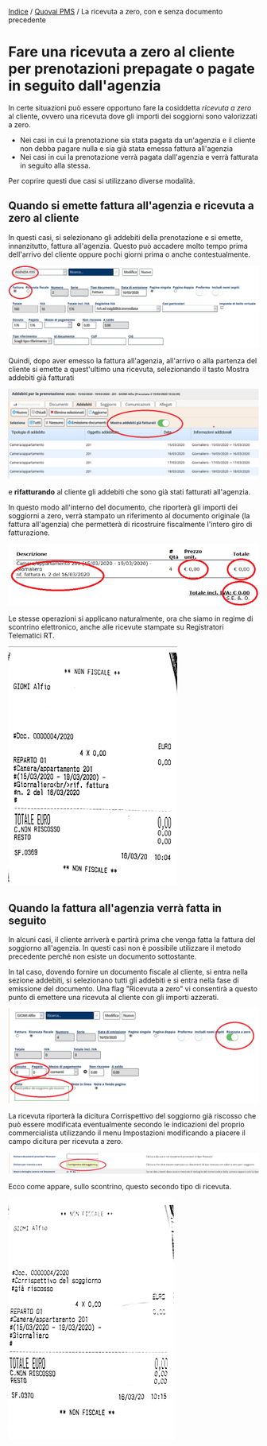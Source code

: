 [Indice](index.md) / [Quovai PMS](quovai-pms-it.md) / La ricevuta a zero, con e senza documento precedente

# Fare una ricevuta a zero al cliente per prenotazioni prepagate o pagate in seguito dall'agenzia

In certe situazioni può essere opportuno fare la cosiddetta *ricevuta a zero* al cliente, ovvero una ricevuta dove gli importi dei soggiorni sono valorizzati a zero.

- Nei casi in cui la prenotazione sia stata pagata da un'agenzia e il cliente non debba pagare nulla e sia già stata emessa fattura all'agenzia
- Nei casi in cui la prenotazione verrà pagata dall'agenzia e verrà fatturata in seguito alla stessa.

Per coprire questi due casi si utilizzano diverse modalità.

## Quando si emette fattura all'agenzia e ricevuta a zero al cliente

In questi casi, si selezionano gli addebiti della prenotazione e si emette, innanzitutto, fattura all'agenzia. Questo può accadere molto tempo prima dell'arrivo del cliente oppure pochi giorni prima o anche contestualmente. 

![image-20200316095949550](images/image-20200316095949550.png)

Quindi, dopo aver emesso la fattura all'agenzia, all'arrivo o alla partenza del cliente si emette a quest'ultimo una ricevuta, selezionando il tasto Mostra addebiti già fatturati

![image-20200316100042495](images/image-20200316100042495.png)

e **rifatturando** al cliente gli addebiti che sono già stati fatturati all'agenzia. 

In questo modo all'interno del documento, che riporterà gli importi dei soggiorni a zero, verrà stampato un riferimento al documento originale (la fattura all'agenzia) che permetterà di ricostruire fiscalmente l'intero giro di fatturazione.

![image-20200316100135930](images/image-20200316100135930.png)

Le stesse operazioni si applicano naturalmente, ora che siamo in regime di scontrino elettronico, anche alle ricevute stampate su Registratori Telematici RT.

![image-20200316101436510](images/image-20200316101436510.png)

## Quando la fattura all'agenzia verrà fatta in seguito

In alcuni casi, il cliente arriverà e partirà prima che venga fatta la fattura del soggiorno all'agenzia. In questi casi non è possibile utilizzare il metodo precedente perché non esiste un documento sottostante.

In tal caso, dovendo fornire un documento fiscale al cliente, si entra nella sezione addebiti, si selezionano tutti gli addebiti e si entra nella fase di emissione del documento. Una flag "Ricevuta a zero" vi consentirà a questo punto di emettere una ricevuta al cliente con gli importi azzerati.

![image-20200316100936411](images/image-20200316100936411.png)

La ricevuta riporterà la dicitura Corrispettivo del soggiorno già riscosso che può essere modificata eventualmente secondo le indicazioni del proprio commercialista utilizzando il menu Impostazioni modificando a piacere il campo dicitura per ricevuta a zero.

![image-20200316101109820](images/image-20200316101109820.png)

Ecco come appare, sullo scontrino, questo secondo tipo di ricevuta.

![image-20200316101749701](images/image-20200316101749701.png)